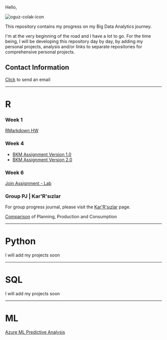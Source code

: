 Hello, 

![oguz-colak-icon](https://user-images.githubusercontent.com/55504780/71450332-2c862d00-2771-11ea-893d-a902c0bb1831.png)

This repository contains my progress on my Big Data Analytics journey. 

I'm at the very beginning of the road and I have a lot to go. For the time being, I will be developing this repository day by day, by adding my personal projects, analysis and/or links to separate repositories for comprehensive personal projects.



## Contact Information
[Click](mailto:info@oguzcolak.com) to send an email

----------------------------------------------------------------------------------------

# R

### Week 1

[RMarkdown HW](https://oguzcolak.github.io/personal/oguz-colak-rmarkdown-homework.html)

### Week 4

* [BKM Assignment Version 1.0](https://oguzcolak.github.io/personal/oguz-colak-bkm-assignment.html)
* [BKM Assignment Version 2.0](https://oguzcolak.github.io/personal/oguz-colak-bkm-assignment-2.html)

### Week 6

[Join Assignment - Lab](https://oguzcolak.github.io/personal/week6-lab-join-assignment.html)

### Group PJ | Kar'R'sızlar

For group progress journal, please visit the [Kar'R'sızlar](https://pjournal.github.io/mef03g-Kar-R-sizlar/) page.

[Comparison](https://oguzcolak.github.io/personal/Group-Project-Oguz-Colak.html) of Planning, Production and Consumption 

----------------------------------------------------------------------------------------

# Python

I will add my projects soon

----------------------------------------------------------------------------------------

# SQL

I will add my projects soon

----------------------------------------------------------------------------------------

# ML

[Azure ML Predictive Analysis](https://oguzcolak.github.io/personal/BDA564-Week4-Task2-OutputValues.html)
